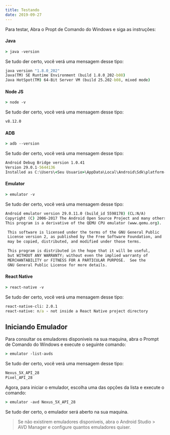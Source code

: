 ```yaml
---
title: Testando
date: 2019-09-27
---
```


Para testar, Abra o Propt de Comando do Windows e siga as instruções:

#### Java 
 ```cmd
 > java -version
 ````
 
 Se tudo der certo, você verá uma mensagem desse tipo: 
 ```cmd
java version "1.8.0_202"
Java(TM) SE Runtime Environment (build 1.8.0_202-b08)
Java HotSpot(TM) 64-Bit Server VM (build 25.202-b08, mixed mode)
````

#### Node JS
 ```cmd
 > node -v
 ````

 Se tudo der certo, você verá uma mensagem desse tipo: 
 ```cmd
v8.12.0
````

#### ADB
 ```cmd
 > adb --version
 ````
 Se tudo der certo, você verá uma mensagem desse tipo: 
 ```cmd
Android Debug Bridge version 1.0.41
Version 29.0.1-5644136
Installed as C:\Users\<Seu Usuario>\AppData\Local\Android\Sdk\platform-tools\adb.exe
````

#### Emulator
 ```cmd
 > emulator -v
 ````
 Se tudo der certo, você verá uma mensagem desse tipo: 
 ```cmd
Android emulator version 29.0.11.0 (build_id 5598178) (CL:N/A)
Copyright (C) 2006-2017 The Android Open Source Project and many others.
This program is a derivative of the QEMU CPU emulator (www.qemu.org).

  This software is licensed under the terms of the GNU General Public
  License version 2, as published by the Free Software Foundation, and
  may be copied, distributed, and modified under those terms.

  This program is distributed in the hope that it will be useful,
  but WITHOUT ANY WARRANTY; without even the implied warranty of
  MERCHANTABILITY or FITNESS FOR A PARTICULAR PURPOSE.  See the
  GNU General Public License for more details.
````
#### React Native
 ```cmd
 > react-native -v
 ````
 Se tudo der certo, você verá uma mensagem desse tipo: 
 ```cmd
react-native-cli: 2.0.1
react-native: n/a - not inside a React Native project directory
````

## Iniciando Emulador
Para consultar os emuladores disponiveis na sua maquina, abra o Prompt de Comando do Windows e execute o seguinte comando:
 ```cmd
 > emulator -list-avds
 ````
 Se tudo der certo, você verá uma mensagem desse tipo: 
 ```cmd
Nexus_5X_API_28
Pixel_API_28
````
Agora, para iniciar o emulador, escolha uma das opções da lista e execute o comando:

 ```cmd
 > emulator -avd Nexus_5X_API_28
 ````
 Se tudo der certo, o emulador será aberto na sua maquina.
 >Se não existirem emuladores disponiveis, abra o Android Studio > AVD Manager e configure quantos emuladores quiser. 